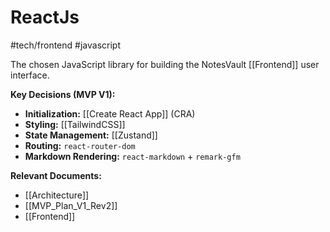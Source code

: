 # ReactJs
#tech/frontend #javascript

The chosen JavaScript library for building the NotesVault [[Frontend]] user interface.

**Key Decisions (MVP V1):**
*   **Initialization:** [[Create React App]] (CRA)
*   **Styling:** [[TailwindCSS]]
*   **State Management:** [[Zustand]]
*   **Routing:** `react-router-dom`
*   **Markdown Rendering:** `react-markdown` + `remark-gfm`

**Relevant Documents:**
*   [[Architecture]]
*   [[MVP_Plan_V1_Rev2]]
*   [[Frontend]]